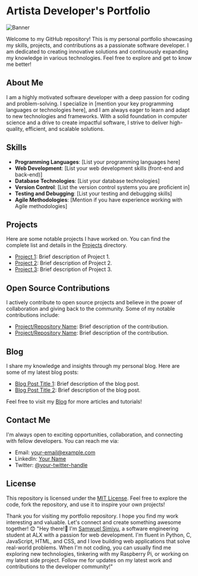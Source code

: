 # Artista Developer's Portfolio

![Banner](https://your-image-link.com)

Welcome to my GitHub repository! This is my personal portfolio showcasing my skills, projects, and contributions as a passionate software developer. I am dedicated to creating innovative solutions and continuously expanding my knowledge in various technologies. Feel free to explore and get to know me better!

## About Me

I am a highly motivated software developer with a deep passion for coding and problem-solving. I specialize in [mention your key programming languages or technologies here], and I am always eager to learn and adapt to new technologies and frameworks. With a solid foundation in computer science and a drive to create impactful software, I strive to deliver high-quality, efficient, and scalable solutions.

## Skills

- **Programming Languages**: [List your programming languages here]
- **Web Development**: [List your web development skills (front-end and back-end)]
- **Database Technologies**: [List your database technologies]
- **Version Control**: [List the version control systems you are proficient in]
- **Testing and Debugging**: [List your testing and debugging skills]
- **Agile Methodologies**: [Mention if you have experience working with Agile methodologies]

## Projects

Here are some notable projects I have worked on. You can find the complete list and details in the [Projects](./projects) directory.

- [Project 1](https://project-1-link.com): Brief description of Project 1.
- [Project 2](https://project-2-link.com): Brief description of Project 2.
- [Project 3](https://project-3-link.com): Brief description of Project 3.

## Open Source Contributions

I actively contribute to open source projects and believe in the power of collaboration and giving back to the community. Some of my notable contributions include:

- [Project/Repository Name](https://repository-link.com): Brief description of the contribution.
- [Project/Repository Name](https://repository-link.com): Brief description of the contribution.

## Blog

I share my knowledge and insights through my personal blog. Here are some of my latest blog posts:

- [Blog Post Title 1](https://blog-post-1-link.com): Brief description of the blog post.
- [Blog Post Title 2](https://blog-post-2-link.com): Brief description of the blog post.

Feel free to visit my [Blog](https://your-blog-link.com) for more articles and tutorials!

## Contact Me

I'm always open to exciting opportunities, collaboration, and connecting with fellow developers. You can reach me via:

- Email: [your-email@example.com](mailto:your-email@example.com)
- LinkedIn: [Your Name](https://www.linkedin.com/in/your-profile)
- Twitter: [@your-twitter-handle](https://twitter.com/your-twitter-handle)

## License

This repository is licensed under the [MIT License](./LICENSE). Feel free to explore the code, fork the repository, and use it to inspire your own projects!

Thank you for visiting my portfolio repository. I hope you find my work interesting and valuable. Let's connect and create something awesome together! 😊
"Hey there!👋 I'm [Samwuel Simiyu](https://github.com/Artista001), a software engineering student at ALX with a passion for web development. I'm fluent in Python, C, JavaScript, HTML, and CSS, and I love building web applications that solve real-world problems. When I'm not coding, you can usually find me exploring new technologies, tinkering with my Raspberry Pi, or working on my latest side project. Follow me for updates on my latest work and contributions to the developer community!"


<!---
Artista001/Artista001 is a ✨ special ✨ repository because its `README.md` (this file) appears on your GitHub profile.
You can click the Preview link to take a look at your changes.
--->
